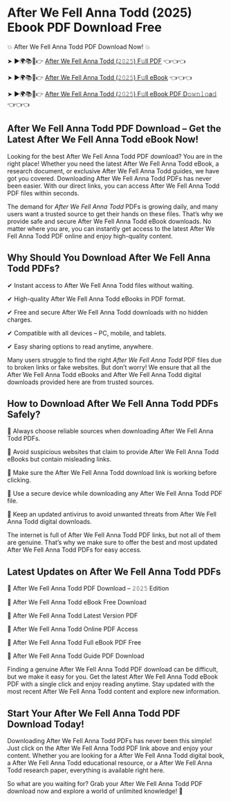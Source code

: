 # After We Fell Anna Todd (2025) Ebook PDF Download Free

💥 After We Fell Anna Todd PDF Download Now! 💥

➤ ►🌍📚📱👉 [After We Fell Anna Todd (𝟸𝟶𝟸𝟻) F𝚞ll PDF](https://getpdf.xyz/after-we-fell-anna-todd) 👈👈👈


➤ ►🌍📚📱👉 [After We Fell Anna Todd (𝟸𝟶𝟸𝟻) F𝚞ll eBook](https://getpdf.xyz/after-we-fell-anna-todd) 👈👈👈


➤ ►🌍📚📱👉 [After We Fell Anna Todd (𝟸𝟶𝟸𝟻) F𝚞ll eBook PDF D𝚘𝚠𝚗𝚕𝚘a𝚍](https://getpdf.xyz/after-we-fell-anna-todd) 👈👈👈


## After We Fell Anna Todd PDF Download – Get the Latest After We Fell Anna Todd eBook Now!

Looking for the best After We Fell Anna Todd PDF download? You are in the right place! Whether you need the latest After We Fell Anna Todd eBook, a research document, or exclusive After We Fell Anna Todd guides, we have got you covered. Downloading After We Fell Anna Todd PDFs has never been easier. With our direct links, you can access After We Fell Anna Todd PDF files within seconds.

The demand for *After We Fell Anna Todd* PDFs is growing daily, and many users want a trusted source to get their hands on these files. That’s why we provide safe and secure After We Fell Anna Todd eBook downloads. No matter where you are, you can instantly get access to the latest After We Fell Anna Todd PDF online and enjoy high-quality content.

## Why Should You Download After We Fell Anna Todd PDFs?

✔ Instant access to After We Fell Anna Todd files without waiting.

✔ High-quality After We Fell Anna Todd eBooks in PDF format.

✔ Free and secure After We Fell Anna Todd downloads with no hidden charges.

✔ Compatible with all devices – PC, mobile, and tablets.

✔ Easy sharing options to read anytime, anywhere.

Many users struggle to find the right *After We Fell Anna Todd* PDF files due to broken links or fake websites. But don’t worry! We ensure that all the After We Fell Anna Todd eBooks and After We Fell Anna Todd digital downloads provided here are from trusted sources.

## How to Download After We Fell Anna Todd PDFs Safely?

📌 Always choose reliable sources when downloading After We Fell Anna Todd PDFs.

📌 Avoid suspicious websites that claim to provide After We Fell Anna Todd eBooks but contain misleading links.

📌 Make sure the After We Fell Anna Todd download link is working before clicking.

📌 Use a secure device while downloading any After We Fell Anna Todd PDF file.

📌 Keep an updated antivirus to avoid unwanted threats from After We Fell Anna Todd digital downloads.

The internet is full of After We Fell Anna Todd PDF links, but not all of them are genuine. That’s why we make sure to offer the best and most updated After We Fell Anna Todd PDFs for easy access.

## Latest Updates on After We Fell Anna Todd PDFs

🔹 After We Fell Anna Todd PDF Download – 𝟸𝟶𝟸𝟻 Edition

🔹 After We Fell Anna Todd eBook Free Download

🔹 After We Fell Anna Todd Latest Version PDF

🔹 After We Fell Anna Todd Online PDF Access

🔹 After We Fell Anna Todd Full eBook PDF Free

🔹 After We Fell Anna Todd Guide PDF Download

Finding a genuine After We Fell Anna Todd PDF download can be difficult, but we make it easy for you. Get the latest After We Fell Anna Todd eBook PDF with a single click and enjoy reading anytime. Stay updated with the most recent After We Fell Anna Todd content and explore new information.

## Start Your After We Fell Anna Todd PDF Download Today!

Downloading After We Fell Anna Todd PDFs has never been this simple! Just click on the After We Fell Anna Todd PDF link above and enjoy your content. Whether you are looking for a After We Fell Anna Todd digital book, a After We Fell Anna Todd educational resource, or a After We Fell Anna Todd research paper, everything is available right here.

So what are you waiting for? Grab your After We Fell Anna Todd PDF download now and explore a world of unlimited knowledge! 🚀